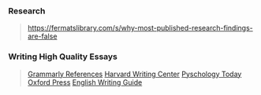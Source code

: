 ### Research
> https://fermatslibrary.com/s/why-most-published-research-findings-are-false

### Writing High Quality Essays
> [Grammarly References](https://www.grammarly.com/blog/5-concepts-you-must-master-to-write-better-essays/)
> [Harvard Writing Center](https://writingcenter.fas.harvard.edu/pages/strategies-essay-writing)
> [Pyschology Today](https://www.psychologytoday.com/us/blog/statistical-life/201803/13-rules-writing-good-essays-0)
> [Oxford Press](https://www.oxford-royale.co.uk/articles/tips-techniques-essay-writer.html)
> [English Writing Guide](https://www.ed.ac.uk/files/imports/fileManager/English%20Literature%20Writing%20Guide%20final.pdf)
